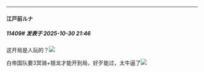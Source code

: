 ﻿
*****

####  江戸前ルナ  
##### 11409#       发表于 2025-10-30 21:46

这开局是人玩的？<img src="https://static.stage1st.com/image/smiley/face2017/004.gif" referrerpolicy="no-referrer">

白帝国队要3冥骑+银龙才能开到局，好歹能过，太牛逼了<img src="https://static.stage1st.com/image/smiley/face2017/091.png" referrerpolicy="no-referrer">


